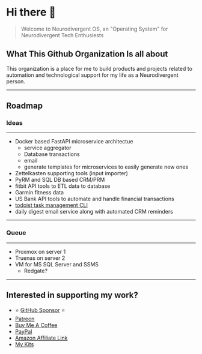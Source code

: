 # Hi there 👋

> Welcome to Neurodivergent OS, an "Operating System" for Neurodivergent Tech Enthusiests

## What This Github Organization Is all about

This organization is a place for me to build products and projects related to automation and technological support for my life as a Neurodivergent person.

---

## Roadmap

### Ideas

---

- Docker based FastAPI microservice architectue
  - service aggregator
  - Database transactions
  - email
  - generate templates for microservices to easily generate new ones
- Zettelkasten supporting tools (input importer)
- PyRM and SQL DB based CRM/PRM
- fitbit API tools to ETL data to database
- Garmin fitness data
- US Bank API tools to automate and handle financial transactions
- [todoist task management CLI](https://github.com/doist/todoist-python)
- daily digest email service along with automated CRM reminders

---

### Queue

---

- Proxmox on server 1
- Truenas on server 2
- VM for MS SQL Server and SSMS
  - Redgate?

---

## Interested in supporting my work?

- :star: [GitHub Sponsor][6] :star:
- [Patreon][7]
- [Buy Me A Coffee][8]
- [PayPal][9]
- [Amazon Affiliate Link][10]
- [My Kits][11]

[6]: https://github.com/sponsors/tallguyjenks
[7]: https://www.patreon.com/bryanjenks?fan_landing=true
[8]: https://www.buymeacoffee.com/tallguyjenks
[9]: https://www.paypal.me/tallguyjenks
[10]: https://amzn.to/3mlF6d5
[11]: https://kit.co/tallguyjenks/my-gear
